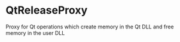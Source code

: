 # QtReleaseProxy
Proxy for Qt operations which create memory in the Qt DLL and free memory in the user DLL
